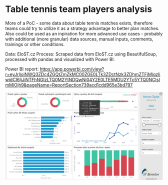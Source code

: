 # Table tennis team players analysis

More of a PoC - some data about table tennis matches exists, therefore teams could try to utilize it as a strategy advantage to better plan matches. Also could be used as an inpiration for more advanced use cases - probably with additional (more granular) data sources, manual inputs, comments, trainings or other conditions.

Data: EloST.cz
Process: Scraped data from EloST.cz using BeautifulSoup, processed with pandas and visualized with Power BI.

Power BI report: https://app.powerbi.com/view?r=eyJrIjoiNWQ3ZDc4ZGQtZmZkMC00ZGE0LTk3ZDctNzk3ZDhmZTFiMjgzIiwidCI6IjJiNTFhNGIzLTQ0M2YtNDQwNi04Y2E0LTE5MDU2YTc5YTQ0NCIsImMiOjh9&pageName=ReportSection739acd1cdd965e3bd797

![Power BI report!](assets/preview.png)